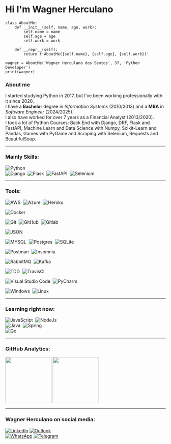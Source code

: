 # Hi I'm Wagner Herculano

```
class AboutMe:
    def __init__(self, name, age, work):
        self.name = name
        self.age = age
        self.work = work
    
    def __repr__(self):
        return f'AboutMe({self.name}, {self.age}, {self.work})'

wagner = AboutMe('Wagner Herculano dos Santos', 37, 'Python Developer')
print(wagner)
```

### About me
<p>
    I started studying Python in 2017, but I've been working professionally with it since 2020.<br>
    I have a <strong>Bachelor</strong> degree in <i>Information Systems</i> (2010/2013) and a <strong>MBA</strong> in <i>Software Engineer</i> (2024/2025).<br>
    I also have worked for over 7 years as a Financial Analyst (2013/2020).<br>
    I took a lot of Python Courses: Back End with Django, DRF, Flask and FastAPI, Machine Learn and Data Science with Numpy, Scikit-Learn and Pandas, Games with PyGame and Scraping with Selenium, Requests and BeautifulSoup.</p>    
    
---    
    
### Mainly Skills:

![Python](https://img.shields.io/badge/Python-05122A?style=for-the-badge&logo=python&logoColor=1572B6)&nbsp;    
![Django](https://img.shields.io/badge/Django-05122A?style=for-the-badge&logo=django&logoColor=white)&nbsp;
![Flask](https://img.shields.io/badge/Flask-05122A?style=for-the-badge&logo=flask&logoColor=white)&nbsp;
![FastAPI](https://img.shields.io/badge/FastAPI-05122A?style=for-the-badge&logo=fastapi)&nbsp;
![Selenium](https://img.shields.io/badge/Selenium-05122A?style=for-the-badge&logo=selenium)&nbsp;    

----    

### Tools:
![AWS](https://img.shields.io/badge/Amazon_AWS-05122A?style=for-the-badge&logo=amazon-aws&logoColor=white)&nbsp;
![Azure](https://img.shields.io/badge/azure-05122A?style=for-the-badge&logo=microsoftazure&logoColor=white)&nbsp; 
![Heroku](https://img.shields.io/badge/Heroku-05122a?style=for-the-badge&logo=heroku&logoColor=007ACC)&nbsp;  

![Docker](https://img.shields.io/badge/docker-05122A?style=for-the-badge&logo=docker)&nbsp;  

![Git](https://img.shields.io/badge/-Git-05122A?style=for-the-badge&logo=git)&nbsp;
![GitHub](https://img.shields.io/badge/-GitHub-05122A?style=for-the-badge&logo=github)&nbsp;
![Gitlab](https://img.shields.io/badge/GitLab-05122A?style=for-the-badge&logo=gitlab&logoColor=white)&nbsp;    

![JSON](https://img.shields.io/badge/JSON-05122A?style=for-the-badge&logo=json&logoColor=white)&nbsp;    

![MYSQL](https://img.shields.io/badge/-MYSQL-05122A?style=for-the-badge&logo=MYSQL)&nbsp;
![Postgres](https://img.shields.io/badge/PostgreSQL-05122A?style=for-the-badge&logo=postgresql&logoColor=007ACC)&nbsp;
![SQLite](https://img.shields.io/badge/SQLite-05122A?style=for-the-badge&logo=sqlite&logoColor=007ACC)&nbsp;    

![Postman](https://img.shields.io/badge/Postman-05122A?style=for-the-badge&logo=postman&logoColor=white)&nbsp;
![Insomnia](https://img.shields.io/badge/Insomnia-05122A?style=for-the-badge&logo=Insomnia&logoColor=white)&nbsp;

![RabbitMQ](https://img.shields.io/badge/Rabbitmq-05122a?style=for-the-badge&logo=rabbitmq&logoColor=007ACC)&nbsp;
![Kafka](https://img.shields.io/badge/Kafka-05122a?style=for-the-badge&logo=kafka&logoColor=007ACC)&nbsp;    

![TDD](https://img.shields.io/badge/tdd-05122A?style=for-the-badge&logo=tdd&logoColor=007ACC)&nbsp;
![TravisCI](https://img.shields.io/badge/travis%20ci-05122A?style=for-the-badge&logo=travis&logoColor=007ACC)&nbsp;

![Visual Studio Code](https://img.shields.io/badge/-Visual%20Studio%20Code-05122A?style=for-the-badge&logo=visual-studio-code&logoColor=007ACC)&nbsp;
![PyCharm](https://img.shields.io/badge/PyCharm-05122A?style=for-the-badge&logo=pycharm&logoColor=007ACC)&nbsp;

![Windows](https://img.shields.io/badge/-Windows-05122A?style=for-the-badge&logo=windows&logoColor=007ACC)&nbsp;
![Linux](https://img.shields.io/badge/-linux-05122a?style=for-the-badge&logo=linux&logoColor=007ACC)&nbsp;    

----    

### Learning right now:
![JavaScript](https://img.shields.io/badge/-JavaScript-05122A?style=for-the-badge&logo=javascript)&nbsp;
![NodeJs](https://img.shields.io/badge/Node.js-05122A?style=for-the-badge&logo=node.js&logoColor=white)    
![Java](https://img.shields.io/badge/Java-05122A?style=for-the-badge&logo=java&logoColor=white)&nbsp;
![Spring](https://img.shields.io/badge/Spring-05122A?style=for-the-badge&logo=spring&logoColor=white)    
![Go](https://img.shields.io/badge/Go-05122A?style=for-the-badge&logo=go&logoColor=white)&nbsp;    

----    

### GitHub Analytics:

<p align="left">
  <img height="145em" src="https://github-readme-stats-eight-theta.vercel.app/api?username=wherculano&show_icons=true&theme=midnight-purple"/>
  <img height="145em" src="https://github-readme-stats-eight-theta.vercel.app/api/top-langs/?username=wherculano&layout=compact&langs_count=8&theme=midnight-purple"/>
</p>     

----    

### Wagner Herculano on social media:

<a href="https://linkedin.com/in/wagner-herculano">![LinkedIn](https://img.shields.io/badge/linkedin-%230077B5.svg?style=for-the-badge&logo=linkedin&logoColor=white)</a>
<a href="mailto:wagherculano@hotmail.com">![Outlook](https://img.shields.io/badge/Microsoft_Outlook-0078D4?style=for-the-badge&logo=microsoft-outlook&logoColor=white)</a>    
<a href="https://wa.me/5511994672593">![WhatsApp](https://img.shields.io/badge/WhatsApp-25D366?style=for-the-badge&logo=whatsapp&logoColor=white)</a>
<a href="https://t.me/Wagner_Herculano">![Telegram](https://img.shields.io/badge/Telegram-2CA5E0?style=for-the-badge&logo=telegram&logoColor=white)</a>
